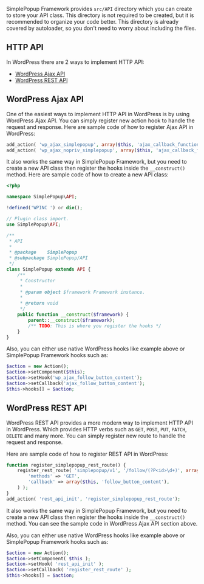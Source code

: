 SimplePopup Framework provides `src/API` directory which you can create to store your API class.
This directory is not required to be created, but it is recommended to organize your code better.
This directory is already covered by autoloader, so you don't need to worry about including the files.

## HTTP API

In WordPress there are 2 ways to implement HTTP API:
- [WordPress Ajax API](https://codex.wordpress.org/AJAX_in_Plugins)
- [WordPress REST API](https://developer.wordpress.org/rest-api/)

## WordPress Ajax API

One of the easiest ways to implement HTTP API in WordPress is by using WordPress Ajax API.
You can simply register new action hook to handle the request and response.
Here are sample code of how to register Ajax API in WordPress:
```php
add_action( 'wp_ajax_simplepopup', array($this, 'ajax_callback_function') ); // For logged in user.
add_action( 'wp_ajax_nopriv_simplepopup', array($this, 'ajax_callback_function') ); // For non logged in user.
```

It also works the same way in SimplePopup Framework, but you need to create a new API class then register the hooks inside the `__construct()` method.
Here are sample code of how to create a new API class:
```php
<?php

namespace SimplePopup\API;

!defined('WPINC ') or die();

// Plugin class import.
use SimplePopup\API;

/**
 * API
 *
 * @package    SimplePopup
 * @subpackage SimplePopup/API
 */
class SimplePopup extends API {
	/**
	 * Constructor
	 *
	 * @param object $framework Framework instance.
	 *
	 * @return void
	 */
	public function __construct($framework) {
		parent::__construct($framework);
		/** TODO: This is where you register the hooks */
	}
}
```

Also, you can either use native WordPress hooks like example above or SimplePopup Framework hooks such as:
```php
$action = new Action();
$action->setComponent($this);
$action->setHook('wp_ajax_follow_button_content');
$action->setCallback('ajax_follow_button_content');
$this->hooks[] = $action;
```

## WordPress REST API

WordPress REST API provides a more modern way to implement HTTP API in WordPress.
Which provides HTTP verbs such as `GET`, `POST`, `PUT`, `PATCH`, `DELETE` and many more.
You can simply register new route to handle the request and response.

Here are sample code of how to register REST API in WordPress:
```php
function register_simplepopup_rest_route() {
    register_rest_route( 'simplepopup/v1', '/follow/(?P<id>\d+)', array(
        'methods' => 'GET',
        'callback' => array($this, 'follow_button_content'),
    ) );
}
add_action( 'rest_api_init', 'register_simplepopup_rest_route');
```

It also works the same way in SimplePopup Framework, but you need to create a new API class then register the hooks inside the `__construct()` method.
You can see the sample code in WordPress Ajax API section above.

Also, you can either use native WordPress hooks like example above or SimplePopup Framework hooks such as:
```php
$action = new Action();
$action->setComponent( $this );
$action->setHook( 'rest_api_init' );
$action->setCallback( 'register_rest_route' );
$this->hooks[] = $action;
```
